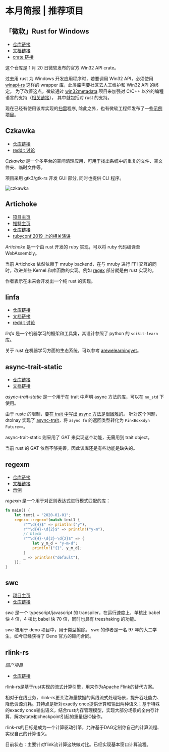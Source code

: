 # 本月简报 | 推荐项目

## 「微软」Rust for Windows

- [仓库链接](https://github.com/microsoft/windows-rs)
- [文档链接](https://microsoft.github.io/windows-docs-rs/doc/bindings/windows)
- [crate 链接](https://crates.io/crates/windows)

这个仓库是 1 月 20 日微软发布的官方 Win32 API crate。

过去用 rust 为 Windows 开发应用程序时，若要调用 Win32 API，必须使用 [winapi-rs](https://github.com/retep998/winapi-rs) 这样的 wrapper 库，此类库需要社区去人工维护和 Win32 API 的绑定。
为了改善这点，微软通过 [win32metadata](https://github.com/microsoft/win32metadata) 项目来加强对 C/C++ 以外的编程语言的支持（[相关链接](https://blogs.windows.com/windowsdeveloper/2021/01/21/making-win32-apis-more-accessible-to-more-languages/)），
其中就包括对 rust 的支持。

现在已经有使用该库实现的[扫雷](https://github.com/robmikh/minesweeper-rs)程序, 除此之外，也有微软工程师发布了一些[示例项目](https://github.com/kennykerr/samples-rs)。

## Czkawka

- [仓库链接](https://github.com/qarmin/czkawka)
- [reddit 讨论](https://www.reddit.com/r/linux/comments/kjcbva/czkawka_200_multithread_support_similar_images/)

*Czkawka* 是一个多平台的空间清理应用，可用于找出系统中的重复的文件、空文件夹、临时文件等。

项目采用 gtk3/gtk-rs 开发 GUI 部分, 同时也提供 CLI 程序。

![czkawka](https://user-images.githubusercontent.com/41945903/103371136-fb9cae80-4ace-11eb-8d72-7b4c8ac44260.png)


## Artichoke

- [项目主页](https://www.artichokeruby.org/)
- [推特主页](https://twitter.com/artichokeruby)
- [仓库链接](https://github.com/artichoke/artichoke)
- [rubyconf 2019 上的相关演讲](https://www.youtube.com/watch?v=QMni48MBqFw&list=PLE7tQUdRKcyZDE8nFrKaqkpd-XK4huygU&index=37)

*Artichoke* 是一个由 rust 开发的 ruby 实现，可以将 ruby 代码编译至 WebAssembly。

当前 Artichoke 依然依赖于 mruby backend，在与 mruby 进行 FFI 交互的同时，改进某些 Kernel 和库函数的实现。例如 [regex](https://github.com/artichoke/artichoke/tree/trunk/artichoke-backend/src/extn/core/regexp) 部分就是由 rust 实现的。

作者表示在未来会开发出一个纯 rust 的实现。

## linfa

- [仓库链接](https://github.com/rust-ml/linfa)
- [文档链接](https://docs.rs/linfa/0.3.0/linfa/)
- [reddit 讨论](https://www.reddit.com/r/rust/comments/e4wh8c/linfa_taking_ml_to_production_with_rust_a_25x/)

*linfa* 是一个机器学习的框架和工具集，其设计参照了 python 的 `scikit-learn` 库。

关于 rust 在机器学习方面的生态系统，可以参考 [arewelearningyet](http://www.arewelearningyet.com/)。

## async-trait-static

- [仓库链接](https://github.com/tiannian/async-trait-static)
- [文档链接](https://docs.rs/async-trait-static/0.1.4/async_trait_static/)

*async-trait-static* 是一个用于在 trait 中声明 async 方法的库，可以在 `no_std` 下使用。

由于 rustc 的限制，[要在 trait 中写出 async 方法是很困难的](https://smallcultfollowing.com/babysteps/blog/2019/10/26/async-fn-in-traits-are-hard/)。
针对这个问题，dtolnay 实现了 [async-trait](https://github.com/dtolnay/async-trait)，将 `async fn` 的返回类型转化为 `Pin<Box<dyn Future>>`。

async-trait-static 则采用了 GAT 来实现这个功能，无需用到 trait object。

当前 rust 的 GAT 依然不够完善，因此该库还是有些功能是缺失的。

## regexm

- [仓库链接](https://github.com/TaKO8Ki/regexm)
- [文档链接](https://docs.rs/regexm/0.1.0-beta.1/regexm/)
- [示例](https://github.com/TaKO8Ki/regexm/tree/main/examples)

*regexm* 是一个用于对正则表达式进行模式匹配的库：

```rust
fn main() {
    let text1 = "2020-01-01";
    regexm::regexm!(match text1 {
        r"^\d{4}$" => println!("y"),
        r"^\d{4}-\d{2}$" => println!("y-m"),
        // block
        r"^\d{4}-\d{2}-\d{2}$" => {
            let y_m_d = "y-m-d";
            println!("{}", y_m_d);
        }
        _ => println!("default"),
    });
}
```

## swc

- [项目主页](https://swc.rs/)
- [仓库链接](https://github.com/swc-project/swc)

*swc* 是一个 typescript/javascript 的 transpiler，在运行速度上，单核比 babel 快 4 倍，4 核比 babel 快 70 倍，同时也具有 treeshaking 的功能。

*swc* 被用于 deno 项目中，用于类型擦除。 swc 的作者是一名 97 年的大二学生，如今已经获得了 Deno 官方的顾问合同。

## rlink-rs

*国产项目*

- [仓库链接](https://github.com/rlink-rs/rlink-rs)

rlink-rs是基于rust实现的流式计算引擎，用来作为Apache Flink的替代方案。

相对于在线业务，rlink-rs更关注海量数据的离线流式处理场景，提升吞吐能力、降低资源消耗。其特点是针对exactly once提供计算和输出两种语义；基于特殊的exactly once输出语义，结合rust内存管理模型，实现大部分场景的全内存计算，解决state和checkpoint引起的重量级IO操作。

rlink-rs的目标是成为一个计算驱动引擎，允许基于DAG定制你自己的计算流程、实现自己的计算语义。

目前状态：主要针对flink流计算这块做对比。已经实现基本窗口计算流程。